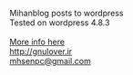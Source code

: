 Mihanblog posts to wordpress
<br>
Tested on wordpress 4.8.3
<br>
<br>
<a href='https://gnulover.ir/%D8%A7%D9%86%D8%AA%D9%82%D8%A7%D9%84-%D9%BE%D8%B3%D8%AA-%D9%87%D8%A7%DB%8C-%D9%85%DB%8C%D9%87%D9%86-%D8%A8%D9%84%D8%A7%DA%AF-%D8%A8%D9%87-%D9%88%D8%B1%D8%AF%D9%BE%D8%B1%D8%B3/'>More info here</a>
<br>
http://gnulover.ir
<br>
mhsenpc@gmail.com
